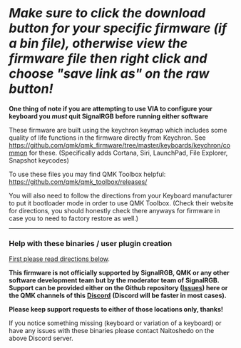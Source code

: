 # _Make sure to click the download button for your specific firmware (if a bin file), otherwise view the firmware file then right click and choose "save link as" on the raw button!_ #

**One thing of note if you are attempting to use VIA to configure your keyboard you _must_ quit SignalRGB before running either software**

These firmware are built using the keychron keymap which includes some quality of life functions in the firmware directly from Keychron.
See https://github.com/qmk/qmk_firmware/tree/master/keyboards/keychron/common for these. (Specifically adds Cortana, Siri, LaunchPad, File Explorer, Snapshot keycodes)

To use these files you may find QMK Toolbox helpful:
https://github.com/qmk/qmk_toolbox/releases/

You will also need to follow the directions from your Keyboard manufacturer to put it bootloader mode in order to use QMK Toolbox.
(Check their website for directions, you should honestly check there anyways for firmware in case you to need to factory restore as well.)

---

### Help with these binaries / user plugin creation ###

[First please read directions below](https://github.com/SRGBmods/QMK-Binaries/#directions).

**This firmware is not officially supported by SignalRGB, QMK or any other software development team but by the moderator team of SignalRGB. Support can be provided either on the Github repository ([**Issues**](https://github.com/SRGBmods/QMK-Binaries/issues)) here or the QMK channels of this** [**Discord**](https://discord.com/invite/J5dwtcNhqC) **(Discord will be faster in most cases).**

**Please keep support requests to either of those locations only, thanks!**

If you notice something missing (keyboard or variation of a keyboard) or have any issues with these binaries please contact Naitoshedo on the above Discord server.